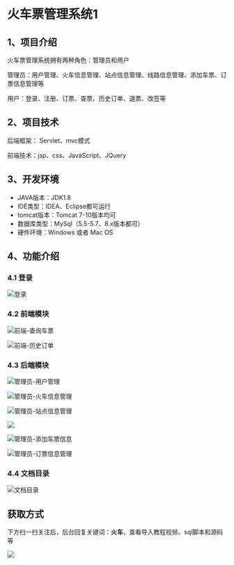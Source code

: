 # 火车票管理系统1

## 1、项目介绍

火车票管理系统拥有两种角色：管理员和用户

管理员：用户管理、火车信息管理、站点信息管理、线路信息管理、添加车票、订票信息管理等

用户：登录、注册、订票、查票、历史订单、退票、改签等


## 2、项目技术

后端框架： Servlet、mvc模式

前端技术：jsp、css、JavaScript、JQuery

## 3、开发环境

- JAVA版本：JDK1.8
- IDE类型：IDEA、Eclipse都可运行
- tomcat版本：Tomcat 7-10版本均可
- 数据库类型：MySql（5.5-5.7、8.x版本都可） 
- 硬件环境：Windows 或者 Mac OS


## 4、功能介绍

### 4.1 登录

![登录](https://www.codeshop.fun/Typora-Images/202212271946913.jpg)

### 4.2 前端模块

![前端-查询车票](https://www.codeshop.fun/Typora-Images/202212271947412.jpg)

![前端-历史订单](https://www.codeshop.fun/Typora-Images/202212271947767.jpg)

### 4.3 后端模块

![管理员-用户管理](https://www.codeshop.fun/Typora-Images/202212271947759.jpg)

![管理员-火车信息管理](https://www.codeshop.fun/Typora-Images/202212271947667.jpg)

![管理员-站点信息管理](https://www.codeshop.fun/Typora-Images/202212271947195.jpg)

![](https://www.codeshop.fun/Typora-Images/202212271947971.jpeg)

![管理员-添加车票信息](https://www.codeshop.fun/Typora-Images/202212271947427.jpg)

![管理员-订票信息管理](https://www.codeshop.fun/Typora-Images/202212271947020.jpg)

### 4.4 文档目录

![文档目录](https://www.codeshop.fun/Typora-Images/202212271948134.jpg)
## 获取方式

下方扫一扫关注后，后台回复关键词：**火车**，查看导入教程视频、sql脚本和源码等

 ![](https://www.codeshop.fun/Typora-Images/202205281253739.png)
